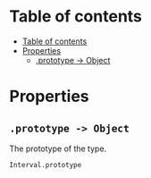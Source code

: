 
# Table of contents

- [Table of contents](#table-of-contents)
- [Properties](#properties)
  - [.prototype -&gt; Object](#prototype--gt-object)

# Properties

## `.prototype -> Object`

The prototype of the type.

```lxm
Interval.prototype
```
